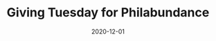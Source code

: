 ---
layout: layouts/post.njk
title: "Giving Tuesday for Philabundance"
date: 2020-12-01
humanDate: December 1st, 2020
tags: [
    post,
    total,
    past_seasons
]
totalDonations: 100
doneeShort: "Philabundance"
donee: Philabundance
doneeLink: https://www.philabundance.org/
threadLink: https://www.reddit.com/r/sixers/comments/k4pjpe/givingtuesday_for_philabundance_a_non_profit/
desc: "I'm kicking this off with a $50 donation and I challenge anyone to do the same. With a food bank, money goes a long way; way more than donating cans or non perishables."
---